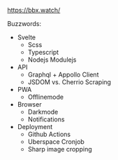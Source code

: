 https://bbx.watch/

Buzzwords:
* Svelte
  * Scss
  * Typescript
  * Nodejs Modulejs
* API
  * Graphql + Appollo Client
  * JSDOM vs. Cherrio Scraping
* PWA
  * Offlinemode
* Browser
  * Darkmode
  * Notifications
* Deployment
  * Github Actions
  * Uberspace Cronjob
  * Sharp image cropping


